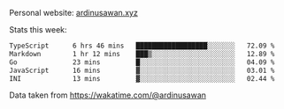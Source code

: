 Personal website: [ardinusawan.xyz](https://ardinusawan.xyz)

Stats this week:
<!--START_SECTION:waka-->

```txt
TypeScript      6 hrs 46 mins   ██████████████████░░░░░░░   72.09 %
Markdown        1 hr 12 mins    ███▒░░░░░░░░░░░░░░░░░░░░░   12.89 %
Go              23 mins         █░░░░░░░░░░░░░░░░░░░░░░░░   04.09 %
JavaScript      16 mins         ▓░░░░░░░░░░░░░░░░░░░░░░░░   03.01 %
INI             13 mins         ▓░░░░░░░░░░░░░░░░░░░░░░░░   02.44 %
```

<!--END_SECTION:waka-->
Data taken from https://wakatime.com/@ardinusawan

